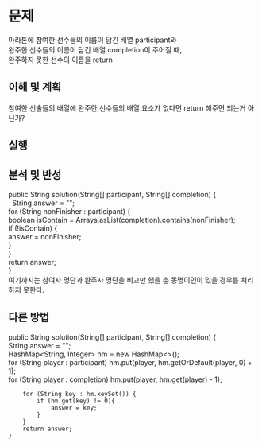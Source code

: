 # 문제
마라톤에 참여한 선수들의 이름이 담긴 배열 participant와  
완주한 선수들의 이름이 담긴 배열 completion이 주어질 때,  
완주하지 못한 선수의 이름을 return
## 이해 및 계획
참여한 선술들의 배열에 완주한 선수들의 배열 요소가 없다면 return 해주면 되는거 아닌가?
## 실행
## 분석 및 반성
public String solution(String[] participant, String[] completion) {  
&nbsp;&nbsp;String answer = "";  
        for (String nonFinisher : participant) {  
            boolean isContain = Arrays.asList(completion).contains(nonFinisher);  
            if (!isContain) {  
                answer = nonFinisher;  
             }  
        }  
        return answer;  
}  
여기까지는 참여자 명단과 완주자 명단을 비교만 했을 뿐 동명이인이 있을 경우를 처리하지 못한다.
## 다른 방법
public String solution(String[] participant, String[] completion) {  
String answer = "";  
HashMap<String, Integer> hm = new HashMap<>();  
for (String player : participant) hm.put(player, hm.getOrDefault(player, 0) + 1);  
for (String player : completion) hm.put(player, hm.get(player) - 1);  

        for (String key : hm.keySet()) {  
            if (hm.get(key) != 0){  
                answer = key;  
            }  
        }  
        return answer;  
    }  
